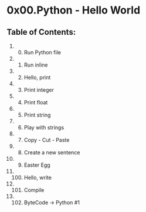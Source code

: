 # 0x00.Python - Hello World
## Table of Contents:
1. 0. Run Python file
2. 1. Run inline
3. 2. Hello, print
4. 3. Print integer
5. 4. Print float
6. 5. Print string
7. 6. Play with strings
8. 7. Copy - Cut - Paste
9. 8. Create a new sentence
10. 9. Easter Egg
11. 100. Hello, write
12. 101. Compile
13. 102. ByteCode -> Python #1
